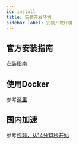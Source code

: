 ```yaml
---
id: install
title: 安装开发环境
sidebar_label: 安装开发环境
---
```


## 官方安装指南

[安装指南](https://docs.substrate.io/v3/getting-started/installation/)

## 使用Docker

参考[这里](https://github.com/substrate-developer-hub/substrate-node-template#run-in-docker)

## 国内加速

参考[视频，从14分13秒开始](https://www.bilibili.com/video/BV1VQ4y1M7YH)
